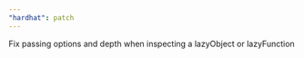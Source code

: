 ```yaml
---
"hardhat": patch
---
```


Fix passing options and depth when inspecting a lazyObject or lazyFunction
